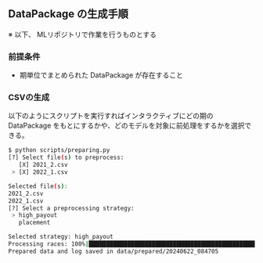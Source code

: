 ## DataPackage の生成手順

※ 以下、 MLリポジトリで作業を行うものとする

### 前提条件

- 期単位でまとめられた DataPackage が存在すること

### CSVの生成

以下のようにスクリプトを実行すればインタラクティブにどの期の DataPackage をもとにするかや、どのモデルを対象に前処理をするかを選択できる。

```bash
$ python scripts/preparing.py
[?] Select file(s) to preprocess: 
   [X] 2021_2.csv
 > [X] 2022_1.csv

Selected file(s):
2021_2.csv
2022_1.csv
[?] Select a preprocessing strategy: 
 > high_payout
   placement

Selected strategy: high_payout
Processing races: 100%|███████████████████████████████████████████████████████████████████████████████████████████████████████████████████████████████████████████████████| 45499/45499 [11:38<00:00, 65.15it/s]
Prepared data and log saved in data/prepared/20240622_084705
```
